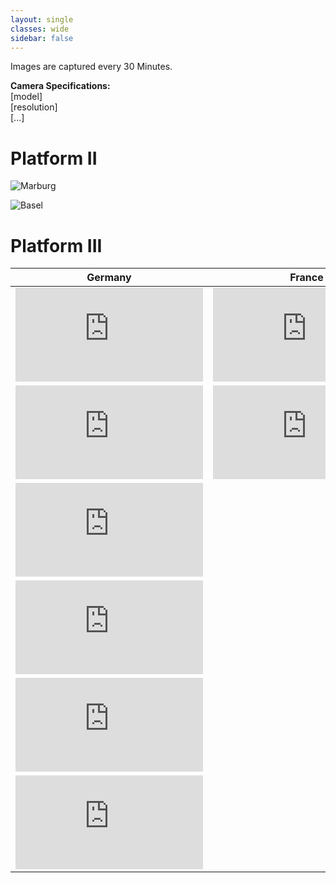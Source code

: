 ```yaml
---
layout: single
classes: wide
sidebar: false
---
```


Images are captured every 30 Minutes.

**Camera Specifications:**  
[model]  
[resolution]  
[...]
  
  
# Platform II

![Marburg](https://github.com/SophiaJust/SophiaJust.github.io/platform_2/marburg/)

![Basel](https://github.com/SophiaJust/SophiaJust.github.io/platform_2/basel/)
  
  
# Platform III

| Germany                                        | France                                        | Finland                                        |
|------------------------------------------------|-----------------------------------------------|------------------------------------------------|
|![Bad Lauchstaedt](https://github.com/SophiaJust/SophiaJust.github.io/platform_3/germany/greifenhagen.html)|![Bordeaux](https://github.com/SophiaJust/SophiaJust.github.io/platform_3/france/bordeaux.html)|![Lapisjaervi](https://github.com/SophiaJust/SophiaJust.github.io/platform_3/finland/lapisjaervi.html)|
|![Greifenhagen](https://github.com/SophiaJust/SophiaJust.github.io/platform_3/germany/greifenhagen.html)|![Fontain](https://github.com/SophiaJust/SophiaJust.github.io/platform_3/france/fontain.html)||
|![Harsleben](https://github.com/SophiaJust/SophiaJust.github.io/platform_3/germany/harsleben.html)|||
|![Marburg](https://github.com/SophiaJust/SophiaJust.github.io/platform_3/germany/marburg.html)|||
|![Pfeiffhausen](https://github.com/SophiaJust/SophiaJust.github.io/platform_3/germany/pfeiffhausen.html)|||
|![Rehungen](https://github.com/SophiaJust/SophiaJust.github.io/platform_3/germany/rehungen.html)|||




